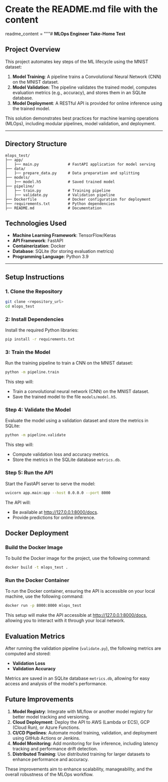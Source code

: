 # Create the README.md file with the content
readme_content = """# **MLOps Engineer Take-Home Test**

## **Project Overview**
This project automates key steps of the ML lifecycle using the MNIST dataset:
1. **Model Training**: A pipeline trains a Convolutional Neural Network (CNN) on the MNIST dataset.
2. **Model Validation**: The pipeline validates the trained model, computes evaluation metrics (e.g., accuracy), and stores them in an SQLite database.
3. **Model Deployment**: A RESTful API is provided for online inference using the trained model.

This solution demonstrates best practices for machine learning operations (MLOps), including modular pipelines, model validation, and deployment.

---

## **Directory Structure**

```plaintext
mlops_test/
├── app/
│   ├── main.py             # FastAPI application for model serving
├── data/
│   ├── prepare_data.py     # Data preparation and splitting
├── models/
│   ├── model.h5            # Saved trained model
├── pipeline/
│   ├── train.py            # Training pipeline
│   ├── validate.py         # Validation pipeline
├── Dockerfile              # Docker configuration for deployment
├── requirements.txt        # Python dependencies
├── README.md               # Documentation

```


## **Technologies Used**
- **Machine Learning Framework**: TensorFlow/Keras
- **API Framework**: FastAPI
- **Containerization**: Docker
- **Database**: SQLite (for storing evaluation metrics)
- **Programming Language**: Python 3.9

---

## **Setup Instructions**

### 1. **Clone the Repository**
```bash
git clone <repository_url>
cd mlops_test
```

### 2: Install Dependencies
Install the required Python libraries:
```bash
pip install -r requirements.txt
```

### 3: Train the Model
Run the training pipeline to train a CNN on the MNIST dataset:

```bash
python -m pipeline.train
```
This step will:
- Train a convolutional neural network (CNN) on the MNIST dataset.
- Save the trained model to the file ```models/model.h5```.


### **Step 4: Validate the Model**
Evaluate the model using a validation dataset and store the metrics in SQLite:
```bash
python -m pipeline.validate
```

This step will:

- Compute validation loss and accuracy metrics.
- Store the metrics in the SQLite database ```metrics.db```.


### **Step 5: Run the API**
Start the FastAPI server to serve the model:
```bash
uvicorn app.main:app --host 0.0.0.0 --port 8000
```

The API will:

- Be available at http://127.0.0.1:8000/docs.
- Provide predictions for online inference.

## **Docker Deployment**

### **Build the Docker Image**
To build the Docker image for the project, use the following command:
```bash
docker build -t mlops_test .
```

### **Run the Docker Container**
To run the Docker container, ensuring the API is accessible on your local machine, use the following command:
```bash
docker run -p 8000:8000 mlops_test
```
This setup will make the API accessible at http://127.0.0.1:8000/docs, allowing you to interact with it through your local network.


## **Evaluation Metrics**

After running the validation pipeline (`validate.py`), the following metrics are computed and stored:

- **Validation Loss**
- **Validation Accuracy**

Metrics are saved in an SQLite database `metrics.db`, allowing for easy access and analysis of the model's performance.

## **Future Improvements**

1. **Model Registry**: Integrate with MLflow or another model registry for better model tracking and versioning.
2. **Cloud Deployment**: Deploy the API to AWS (Lambda or ECS), GCP (Cloud Run), or Azure Functions.
3. **CI/CD Pipelines**: Automate model training, validation, and deployment using GitHub Actions or Jenkins.
4. **Model Monitoring**: Add monitoring for live inference, including latency tracking and performance drift detection.
5. **Distributed Training**: Use distributed training for larger datasets to enhance performance and accuracy.

These improvements aim to enhance scalability, manageability, and the overall robustness of the MLOps workflow.
